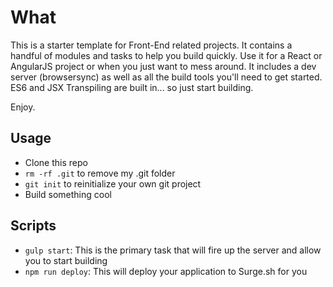 # What

This is a starter template for Front-End related projects. It contains a handful of modules and tasks to help you build quickly. Use it for a React or AngularJS project or when you just want to mess around. It includes a dev server (browsersync) as well as all the build tools you'll need to get started. ES6 and JSX Transpiling are built in... so just start building.

Enjoy.

## Usage

- Clone this repo
- `rm -rf .git` to remove my .git folder
- `git init` to reinitialize your own git project
- Build something cool


## Scripts

- `gulp start`: This is the primary task that will fire up the server and allow you to start building
- `npm run deploy`: This will deploy your application to Surge.sh for you
